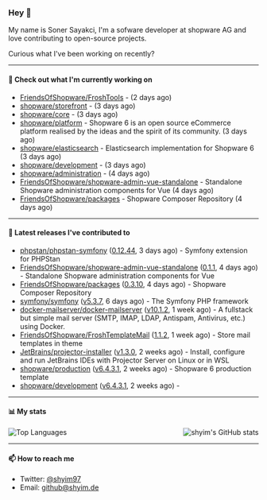 ### Hey 👋

My name is Soner Sayakci, I'm a sofware developer at shopware AG and love contributing to open-source projects.

Curious what I've been working on recently?

---

#### 👷 Check out what I'm currently working on

- [FriendsOfShopware/FroshTools](https://github.com/FriendsOfShopware/FroshTools) -  (2 days ago)
- [shopware/storefront](https://github.com/shopware/storefront) -  (3 days ago)
- [shopware/core](https://github.com/shopware/core) -  (3 days ago)
- [shopware/platform](https://github.com/shopware/platform) - Shopware 6 is an open source eCommerce platform realised by the ideas and the spirit of its community. (3 days ago)
- [shopware/elasticsearch](https://github.com/shopware/elasticsearch) - Elasticsearch implementation for Shopware 6 (3 days ago)
- [shopware/development](https://github.com/shopware/development) -  (3 days ago)
- [shopware/administration](https://github.com/shopware/administration) -  (4 days ago)
- [FriendsOfShopware/shopware-admin-vue-standalone](https://github.com/FriendsOfShopware/shopware-admin-vue-standalone) - Standalone Shopware administration components for Vue (4 days ago)
- [FriendsOfShopware/packages](https://github.com/FriendsOfShopware/packages) - Shopware Composer Repository (4 days ago)

---

#### 🔭 Latest releases I've contributed to

- [phpstan/phpstan-symfony](https://github.com/phpstan/phpstan-symfony) ([0.12.44](https://github.com/phpstan/phpstan-symfony/releases/tag/0.12.44), 3 days ago) - Symfony extension for PHPStan
- [FriendsOfShopware/shopware-admin-vue-standalone](https://github.com/FriendsOfShopware/shopware-admin-vue-standalone) ([0.1.1](https://github.com/FriendsOfShopware/shopware-admin-vue-standalone/releases/tag/0.1.1), 4 days ago) - Standalone Shopware administration components for Vue
- [FriendsOfShopware/packages](https://github.com/FriendsOfShopware/packages) ([0.3.10](https://github.com/FriendsOfShopware/packages/releases/tag/0.3.10), 4 days ago) - Shopware Composer Repository
- [symfony/symfony](https://github.com/symfony/symfony) ([v5.3.7](https://github.com/symfony/symfony/releases/tag/v5.3.7), 6 days ago) - The Symfony PHP framework
- [docker-mailserver/docker-mailserver](https://github.com/docker-mailserver/docker-mailserver) ([v10.1.2](https://github.com/docker-mailserver/docker-mailserver/releases/tag/v10.1.2), 1 week ago) - A fullstack but simple mail server (SMTP, IMAP, LDAP, Antispam, Antivirus, etc.) using Docker.
- [FriendsOfShopware/FroshTemplateMail](https://github.com/FriendsOfShopware/FroshTemplateMail) ([1.1.2](https://github.com/FriendsOfShopware/FroshTemplateMail/releases/tag/1.1.2), 1 week ago) - Store mail templates in theme
- [JetBrains/projector-installer](https://github.com/JetBrains/projector-installer) ([v1.3.0](https://github.com/JetBrains/projector-installer/releases/tag/v1.3.0), 2 weeks ago) - Install, configure and run JetBrains IDEs with Projector Server on Linux or in WSL
- [shopware/production](https://github.com/shopware/production) ([v6.4.3.1](https://github.com/shopware/production/releases/tag/v6.4.3.1), 2 weeks ago) - Shopware 6 production template
- [shopware/development](https://github.com/shopware/development) ([v6.4.3.1](https://github.com/shopware/development/releases/tag/v6.4.3.1), 2 weeks ago) - 

---

#### 📊 My stats

<img align="right" alt="shyim's GitHub stats" src="https://github-readme-stats.vercel.app/api?username=shyim&count_private=1&show_icons=true&" />

![Top Languages](https://github-readme-stats.vercel.app/api/top-langs/?username=shyim)

---

#### 📫 How to reach me

- Twitter: [@shyim97](https://twitter.com/shyim97)
- Email: [github@shyim.de](mailto://github@shyim.de)
